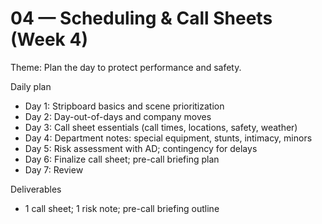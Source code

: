 # 04 — Scheduling & Call Sheets (Week 4)

Theme: Plan the day to protect performance and safety.

Daily plan
- Day 1: Stripboard basics and scene prioritization
- Day 2: Day-out-of-days and company moves
- Day 3: Call sheet essentials (call times, locations, safety, weather)
- Day 4: Department notes: special equipment, stunts, intimacy, minors
- Day 5: Risk assessment with AD; contingency for delays
- Day 6: Finalize call sheet; pre-call briefing plan
- Day 7: Review

Deliverables
- 1 call sheet; 1 risk note; pre-call briefing outline
